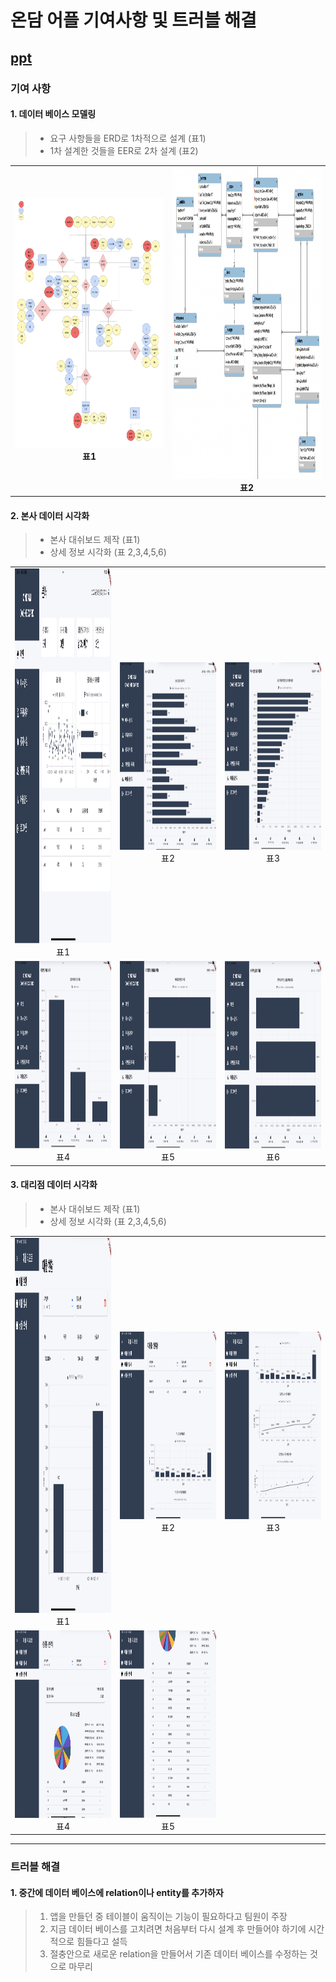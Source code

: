# 온담 어플 기여사항 및 트러블 해결

## [ppt](https://www.canva.com/design/DAGppeL19Ek/X5NdAqmEmtaO4Xup4amGcw/view?utm_content=DAGppeL19Ek&utm_campaign=designshare&utm_medium=link2&utm_source=uniquelinks&utlId=h9dd7a23317)

### 기여 사항

#### 1. 데이터 베이스 모델링
> - 요구 사항들을 ERD로 1차적으로 설계 (표1)
> - 1차 설계한 것들을 EER로 2차 설계 (표2)

<table>
  <tr>
    <td align="center">
      <img src="https://github.com/runpon/Portfolio/blob/data/ondam%20image/ondam_erd.png?raw=true" width="400px" height="400px"/><br/>
      <strong>표1</strong>
    </td>
    <td align="center">
      <img src="https://github.com/runpon/Portfolio/blob/data/ondam%20image/ondam_eer.png?raw=true" width="400px" height="500px"/><br/>
      <strong>표2</strong>
    </td>
  </tr>
</table>

#### 2. 본사 데이터 시각화
> - 본사 대쉬보드 제작 (표1)
> - 상세 정보 시각화 (표 2,3,4,5,6) </br>
<table>
  <tr>
    <td align="center">
      <img src="https://github.com/runpon/Portfolio/blob/data/ondam%20image/ondam_hq_main.png?raw=true" width="400px" height="600px"/><br/>
      <span>표1</span>
    </td>
    <td align="center">
      <img src="https://github.com/runpon/Portfolio/blob/data/ondam%20image/ondam_hq_graph1.png?raw=true" width="400px" height="300px"/><br/>
      <span>표2</span>
    </td>
    <td align="center">
      <img src="https://github.com/runpon/Portfolio/blob/data/ondam%20image/ondam_hq_graph2.png?raw=true" width="400px" height="300px"/><br/>
      <span>표3</span>
    </td>
    </tr>
  <tr>
    <td align="center">
      <img src="https://github.com/runpon/Portfolio/blob/data/ondam%20image/ondam_hq_graph3.png?raw=true" width="400px" height="300px"/><br/>
      <span>표4</span>
    </td>
    <td align="center">
      <img src="https://github.com/runpon/Portfolio/blob/data/ondam%20image/ondam_hq_graph4.png?raw=true" width="400px" height="300px"/><br/>
      <span>표5</span>
    </td>
    <td align="center">
      <img src="https://github.com/runpon/Portfolio/blob/data/ondam%20image/ondam_hq_graph5.png?raw=true" width="400px" height="300px"/><br/>
      <span>표6</span>
    </td>
  </tr>
</table>

#### 3. 대리점 데이터 시각화
> - 본사 대쉬보드 제작 (표1)
> - 상세 정보 시각화 (표 2,3,4,5,6) </br>
<table>
  <tr>
    <td align="center">
      <img src="https://github.com/runpon/Portfolio/blob/data/ondam%20image/ondam_store_status.png?raw=true" width="400px" height="600px"/><br/>
      <span>표1</span>
    </td>
    <td align="center">
      <img src="https://github.com/runpon/Portfolio/blob/data/ondam%20image/ondam_store_detail1.png?raw=true" width="400px" height="300px"/><br/>
      <span>표2</span>
    </td>
    <td align="center">
      <img src="https://github.com/runpon/Portfolio/blob/data/ondam%20image/ondam_store_detail2.png?raw=true" width="400px" height="300px"/><br/>
      <span>표3</span>
    </td>
    </tr>
  <tr>
    <td align="center">
      <img src="https://github.com/runpon/Portfolio/blob/data/ondam%20image/ondam_store_analysis1.png?raw=true" width="400px" height="300px"/><br/>
      <span>표4</span>
    </td>
    <td align="center">
      <img src="https://github.com/runpon/Portfolio/blob/data/ondam%20image/ondam_store_analysis2.png?raw=true" width="400px" height="300px"/><br/>
      <span>표5</span>
    </td>
  </tr>
</table>

---

###  트러블 해결

#### 1. 중간에 데이터 베이스에 relation이나 entity를 추가하자
> 1. 앱을 만들던 중 테이블이 움직이는 기능이 필요하다고 팀원이 주장
> 2. 지금 데이터 베이스를 고치려면 처음부터 다시 설계 후 만들어야 하기에 시간적으로 힘들다고 설득
> 3. 절충안으로 새로운 relation을 만들어서 기존 데이터 베이스를 수정하는 것으로 마무리
